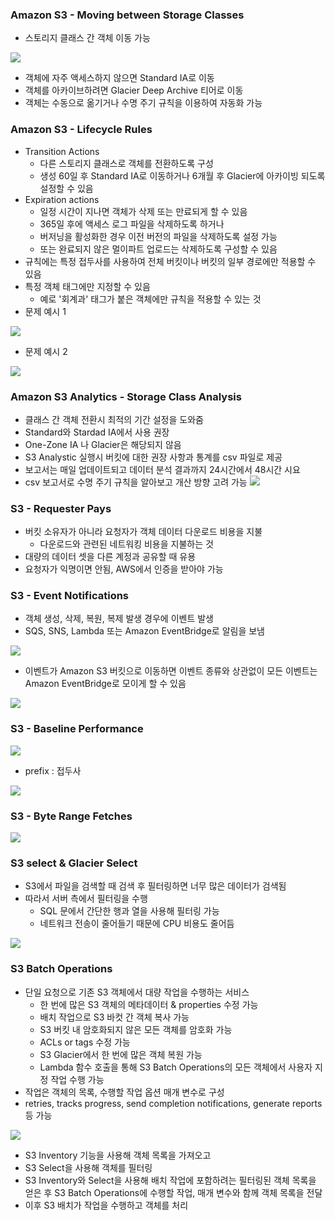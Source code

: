 ### Amazon S3 - Moving between Storage Classes ###
- 스토리지 클래스 간 객체 이동 가능

![](https://velog.velcdn.com/images/xodbs1123/post/d2288ad6-90c5-4c14-a84a-06812dc79569/image.png)

- 객체에 자주 액세스하지 않으면 Standard IA로 이동
- 객체를 아카이브하려면 Glacier Deep Archive 티어로 이동
- 객체는 수동으로 옮기거나 수명 주기 규칙을 이용하여 자동화 가능

### Amazon S3 - Lifecycle Rules ###
- Transition Actions
  - 다른 스토리지 클래스로 객체를 전환하도록 구성
  - 생성 60일 후 Standard IA로 이동하거나 6개월 후 Glacier에 아카이빙 되도록 설정할 수 있음
- Expiration actions
  - 일정 시간이 지나면 객체가 삭제 또는 만료되게 할 수 있음
  - 365일 후에 액세스 로그 파일을 삭제하도록 하거나
  - 버저닝을 활성화한 경우 이전 버전의 파일을 삭제하도록 설정 가능
  - 또는 완료되지 않은 멀이파트 업로드는 삭제하도록 구성할 수 있음
- 규칙에는 특정 접두사를 사용하여 전체 버킷이나 버킷의 일부 경로에만 적용할 수 있음
- 특정 객체 태그에만 지정할 수 있음
  - 예로 '회계과' 태그가 붙은 객체에만 규칙을 적용할 수 있는 것 
- 문제 예시 1

![](https://velog.velcdn.com/images/xodbs1123/post/da6bbf54-2ec8-4862-93b9-d0b7489d23c1/image.png)

- 문제 예시 2

![](https://velog.velcdn.com/images/xodbs1123/post/c55a5137-868e-4f70-9a60-c4359b865729/image.png)

### Amazon S3 Analytics - Storage Class Analysis ###
- 클래스 간 객체 전환시 최적의 기간 설정을 도와줌
- Standard와 Stardad IA에서 사용 권장
- One-Zone IA 나 Glacier은 해당되지 않음
- S3 Analystic 실행시 버킷에 대한 권장 사항과 통계를 csv 파일로 제공
- 보고서는 매일 업데이트되고 데이터 분석 결과까지 24시간에서 48시간 시요
- csv 보고서로 수명 주기 규칙을 알아보고 개산 방향 고려 가능
![](https://velog.velcdn.com/images/xodbs1123/post/57cf2292-7e3a-4b18-ab89-9f0843daf8f3/image.png)


### S3 - Requester Pays ###
- 버킷 소유자가 아니라 요청자가 객체 데이터 다운로드 비용을 지불
  - 다운로드와 관련된 네트워킹 비용을 지불하는 것
- 대량의 데이터 셋을 다른 계정과 공유할 때 유용
- 요청자가 익명이면 안됨, AWS에서 인증을 받아야 가능

### S3 - Event Notifications ###
- 객체 생성, 삭제, 복원, 복제 발생 경우에 이벤트 발생
- SQS, SNS, Lambda 또는 Amazon EventBridge로 알림을 보냄

![](https://velog.velcdn.com/images/xodbs1123/post/83e2c08c-5927-431a-9843-105761f1137d/image.png)

  - 이벤트가 Amazon S3 버킷으로 이동하면 이벤트 종류와 상관없이 모든 이벤트는 Amazon EventBridge로 모이게 할 수 있음

 ![](https://velog.velcdn.com/images/xodbs1123/post/a70c07f9-ba90-44cb-98c9-34fb07a251fa/image.png)

### S3 - Baseline Performance ###

![](https://velog.velcdn.com/images/xodbs1123/post/55575c49-381f-4ddf-a0b2-0d6a0855d7a9/image.png)

- prefix : 접두사

![](https://velog.velcdn.com/images/xodbs1123/post/0a05cb55-00b8-4ad9-90a1-0d3e0884c96a/image.png)

### S3 - Byte Range Fetches ###

![](https://velog.velcdn.com/images/xodbs1123/post/1f08d8e6-a945-44ad-abd0-00b2dfc42d24/image.png)

### S3 select & Glacier Select ###
- S3에서 파일을 검색할 때 검색 후 필터링하면 너무 많은 데이터가 검색됨
- 따라서 서버 측에서 필터링을 수행
  - SQL 문에서 간단한 행과 열을 사용해 필터링 가능
  - 네트워크 전송이 줄어들기 때문에 CPU 비용도 줄어듬

![](https://velog.velcdn.com/images/xodbs1123/post/0e0d261d-21e9-461c-83f3-4483efbdd26e/image.png)

### S3 Batch Operations ###
- 단일 요청으로 기존 S3 객체에서 대량 작업을 수행하는 서비스
  - 한 번에 많은 S3 객체의 메타데이터 & properties 수정 가능
  - 배치 작업으로 S3 바컷 간 객체 복사 가능
  - S3 버킷 내 암호화되지 않은 모든 객체를 암호화 가능
  - ACLs or tags 수정 가능
  - S3 Glacier에서 한 번에 많은 객체 복원 가능
  - Lambda 함수 호출을 통해 S3 Batch Operations의 모든 객체에서 사용자 지정 작업 수행 가능
- 작업은 객체의 목록, 수행할 작업 옵션 매개 변수로 구성
- retries, tracks progress, send completion notifications, generate reports 등 가능

![](https://velog.velcdn.com/images/xodbs1123/post/38a58844-a39f-4e19-8db8-e0467193f8e2/image.png)

- S3 Inventory 기능을 사용해 객체 목록을 가져오고
- S3 Select을 사용해 객체를 필터링
- S3 Inventory와 Select을 사용해 배치 작업에 포함하려는 필터링된 객체 목록을 얻은 후 S3 Batch Operations에 수행할 작업, 매개 변수와 함께 객체 목록을 전달
- 이후 S3 배치가 작업을 수행하고 객체를 처리
